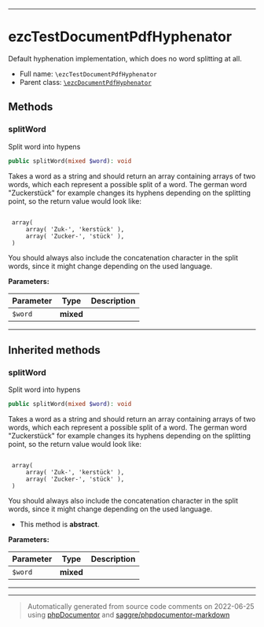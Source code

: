 ***

# ezcTestDocumentPdfHyphenator

Default hyphenation implementation, which does no word splitting at all.



* Full name: `\ezcTestDocumentPdfHyphenator`
* Parent class: [`\ezcDocumentPdfHyphenator`](./ezcDocumentPdfHyphenator.md)




## Methods


### splitWord

Split word into hypens

```php
public splitWord(mixed $word): void
```

Takes a word as a string and should return an array containing arrays of
two words, which each represent a possible split of a word. The german
word "Zuckerstück" for example changes its hyphens depending on the
splitting point, so the return value would look like:

<code>
 array(
     array( 'Zuk-', 'kerstück' ),
     array( 'Zucker-', 'stück' ),
 )
</code>

You should always also include the concatenation character in the split
words, since it might change depending on the used language.






**Parameters:**

| Parameter | Type | Description |
|-----------|------|-------------|
| `$word` | **mixed** |  |




***


## Inherited methods


### splitWord

Split word into hypens

```php
public splitWord(mixed $word): void
```

Takes a word as a string and should return an array containing arrays of
two words, which each represent a possible split of a word. The german
word "Zuckerstück" for example changes its hyphens depending on the
splitting point, so the return value would look like:

<code>
 array(
     array( 'Zuk-', 'kerstück' ),
     array( 'Zucker-', 'stück' ),
 )
</code>

You should always also include the concatenation character in the split
words, since it might change depending on the used language.


* This method is **abstract**.



**Parameters:**

| Parameter | Type | Description |
|-----------|------|-------------|
| `$word` | **mixed** |  |




***


***
> Automatically generated from source code comments on 2022-06-25 using [phpDocumentor](http://www.phpdoc.org/) and [saggre/phpdocumentor-markdown](https://github.com/Saggre/phpDocumentor-markdown)
